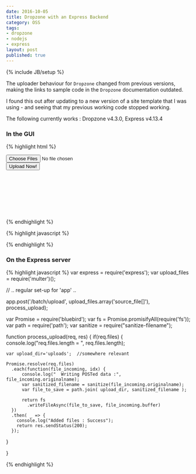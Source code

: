 ```yaml
---
date: 2016-10-05
title: Dropzone with an Express Backend
category: OSS
tags:
- dropzone
- nodejs
- express
layout: post
published: true
---
```

{% include JB/setup %}

The uploader behaviour for ```Dropzone``` changed from previous versions, 
making the links to sample code in the ```Dropzone``` documentation outdated.  

I found this out after updating to a new version of a site template that
I was using - and seeing that my previous working code stopped working.

The following currently works : Dropzone v4.3.0, Express v4.13.4

### In the GUI

{% highlight html %}
<link href="/t/css/plugins/dropzone/dropzone.css" rel="stylesheet"/>
<form id="my-awesome-dropzone" action="" style="min-height:160px;" method="post" enctype="multipart/form-data" class="dropzone">
  <div class="fallback">
    <input name="source_file[]" type="file" multiple="multiple"/>
  </div>
  <div class="form-group pull-right">
    <button id="batch-upload" type="submit" class="btn btn-danger">Upload Now! </button>
  </div>
</form>
{% endhighlight %}

{% highlight javascript %}
<script src="/t/js/plugins/dropzone/dropzone.js"></script>
<script>
    $(document).ready(function() {
    
      Dropzone.options.myAwesomeDropzone = {
        url:'/batch/upload',
        autoProcessQueue: false,
        //paramName:'source_file', // The name that will be used to transfer the file (will have '[i=0,1,2,3,4...]' appended)
        paramName: function(n) { return 'source_file[]';},  // Don't enumerate the transfers
        uploadMultiple: true,
        parallelUploads: 4,  // default is 2
        //maxFilesize: 2, // MB

        init: function() {
          var myDropzone = this;
          this.on("completemultiple", function(files, response) {  // was queuecomplete
            console.log("Complete!");
            
            // Now reload page...
            location.reload(true);  // true => force server reload
            console.log("Reloaded?");
          });
          
          this.on("addedfile", function() { 
            console.log("Added File! - show the upload button");
            $('#batch-upload').show();
          });
          
          $('#batch-upload').click( function(e) {
            console.log("Clicked on upload button"); // , e.target.href
            
            e.preventDefault();
            e.stopPropagation();
            
            myDropzone.processQueue();
          }).hide();
          
        }
        
      };      
      
    });  
</script>
{% endhighlight %}

### On the Express server 

{% highlight javascript %}
var express = require('express');
var upload_files = require('multer')();

// .. regular set-up for 'app' ..

app.post('/batch/upload', upload_files.array('source_file[]'), process_upload); 

var Promise = require('bluebird');
var fs = Promise.promisifyAll(require('fs'));
var path = require('path');
var sanitize = require("sanitize-filename");

function process_upload(req, res) {
  if(req.files) { 
    console.log("req.files.length = ", req.files.length);
    
    var upload_dir='uploads';  //somewhere relevant
    
    Promise.resolve(req.files)
      .each(function(file_incoming, idx) {
          console.log("  Writing POSTed data :", file_incoming.originalname);
          var sanitized_filename = sanitize(file_incoming.originalname);
          var file_to_save = path.join( upload_dir, sanitized_filename );
          
          return fs
            .writeFileAsync(file_to_save, file_incoming.buffer)    
      })
      .then( _ => {
        console.log("Added files : Success");
        return res.sendStatus(200);
      });
  }
  
}

{% endhighlight %}
